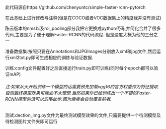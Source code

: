 此代码源自https://github.com/chenyuntc/simple-faster-rcnn-pytorch

在此基础上进行修改与注释(但是在COCO或者VOC数据集上的精度我并没有测试)

陈云版本的nms以及roi_pooling部分我把它更换成python代码,并简化合并了很多代码,主要是为了便于理解Faster-RCNN的代码流程. 但是速度大概为他的三分之一

准备数据集:按照只要在Annotations和JPGImages分别放入xml和jpg文件,然后运行xml2txt.py即可生成相应的训练与验证数据.

训练:config文件配置好之后直接运行train.py即可训练(同时每个epoch都可以验证mAP)

###### 注:如果从头开始训练一个模型的话需要预先加载vgg16的官方权重作为特征提取.否则最终模型效果可能会不太理想.当然如果你已经训练出一个不错的Faster-RCNN模型的话可以忽略此步.因为后者会自动覆盖前者.

测试:dection_img.py文件为最终测试模型效果的文件,只需要提供一个待测模型及待检测图片文件夹即可运行